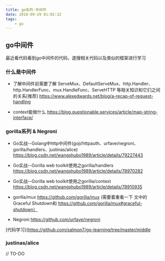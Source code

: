 ```yaml
---
title: go系列-中间件
date: 2018-09-29 01:02:32
tags:
    - go
---
```


## go中间件

最近看代码看到go中间件的代码，遂搜相关代码以及类似的框架进行学习 

### 什么是中间件

* 了解中间件前需要了解 ServeMux、DefaultServeMux、http.Handler、http.HandlerFunc、mux.HandleFunc、ServeHTTP 等相关知识和它们之间的关系[推荐]
https://www.alexedwards.net/blog/a-recap-of-request-handling

* context能做什么
https://blog.questionable.services/article/map-string-interface/

### gorilla系列 & Negroni

* Go实战--Golang中http中间件(goji/httpauth、urfave/negroni、gorilla/handlers、justinas/alice)
https://blog.csdn.net/wangshubo1989/article/details/79227443

* Go实战--Gorilla web toolkit使用之gorilla/handlers
https://blog.csdn.net/wangshubo1989/article/details/78970282

* Go实战--Gorilla web toolkit使用之gorilla/context
https://blog.csdn.net/wangshubo1989/article/details/78910935

* gorilla/mux https://github.com/gorilla/mux (需要着重看一下 文中的Graceful Shutdown和 https://github.com/gorilla/mux#graceful-shutdown）

* Negroni https://github.com/urfave/negroni

[代码学习](https://github.com/salmon7/go-learning/tree/master/middle

### justinas/alice

// TO-DO